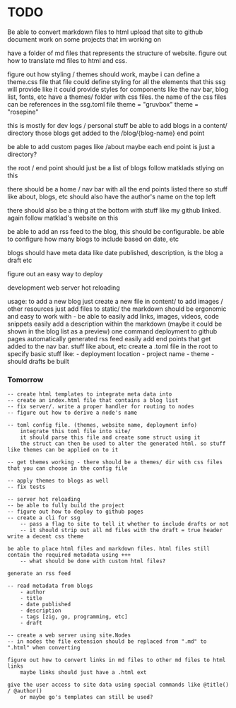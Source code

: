 # TODO
Be able to convert markdown files to html
upload that site to github
document work on some projects that im working on

have a folder of md files that represents the structure of website.
figure out how to translate md files to html and css.

figure out how styling / themes should work, maybe i can define a theme.css file 
    that file could define styling for all the elements that this ssg will provide
    like it could provide styles for components like the nav bar, blog list, fonts, etc
    have a themes/ folder with css files. the name of the css files can be references in the ssg.toml file
        theme = "gruvbox"
        theme = "rosepine"

this is mostly for dev logs / personal stuff
be able to add blogs in a content/ directory
those blogs get added to the /blog/{blog-name} end point

be able to add custom pages like /about
maybe each end point is just a directory?

the root / end point should just be a list of blogs
follow matklads stlying on this

there should be a home / nav bar with all the end points listed there so stuff like about, blogs, etc
should also have the author's name on the top left

there should also be a thing at the bottom with stuff like my github linked.
again follow matklad's website on this

be able to add an rss feed to the blog, this should be configurable.
    be able to configure how many blogs to include based on date, etc
    
blogs should have meta data like date published, description, is the blog a draft etc

figure out an easy way to deploy

development web server
    hot reloading

usage:
    to add a new blog just create a new file in content/
    to add images / other resources just add files to static/
    the markdown should be ergonomic and easy to work with
        - be able to easily add links, images, videos, code snippets
    easily add a description within the markdown (maybe it could be shown in
        the blog list as a preview)
    one command deployment to github pages
    automatically generated rss feed
    easily add end points that get added to the nav bar. stuff like about, etc
    create a .toml file in the root to specify basic stuff like:
        - deployment location
        - project name
        - theme
        - should drafts be built

### Tomorrow

    -- create html templates to integrate meta data into
    -- create an index.html file that contains a blog list
    -- fix server/. write a proper handler for routing to nodes
    -- figure out how to derive a node's name

    -- toml config file. (themes, website name, deployment info)
        integrate this toml file into site/
        it should parse this file and create some struct using it
        the struct can then be used to alter the generated html. so stuff like themes can be applied on to it

    -- get themes working - there should be a themes/ dir with css files that you can choose in the config file

    -- apply themes to blogs as well
    -- fix tests

    -- server hot reloading
    -- be able to fully build the project
    -- figure out how to deploy to github pages
    -- create a cli for ssg
        -- pass a flag to site to tell it whether to include drafts or not
        -- it should strip out all md files with the draft = true header
    write a decent css theme

    be able to place html files and markdown files. html files still contain the required metadata using +++
        -- what should be done with custom html files?

    generate an rss feed

    -- read metadata from blogs
        - author
        - title
        - date published
        - description
        - tags [zig, go, programming, etc]
        - draft

    -- create a web server using site.Nodes
    -- in nodes the file extension should be replaced from ".md" to ".html" when converting

    figure out how to convert links in md files to other md files to html links
        maybe links should just have a .html ext

    give the user access to site data using special commands like @title() / @author()
        or maybe go's templates can still be used?
